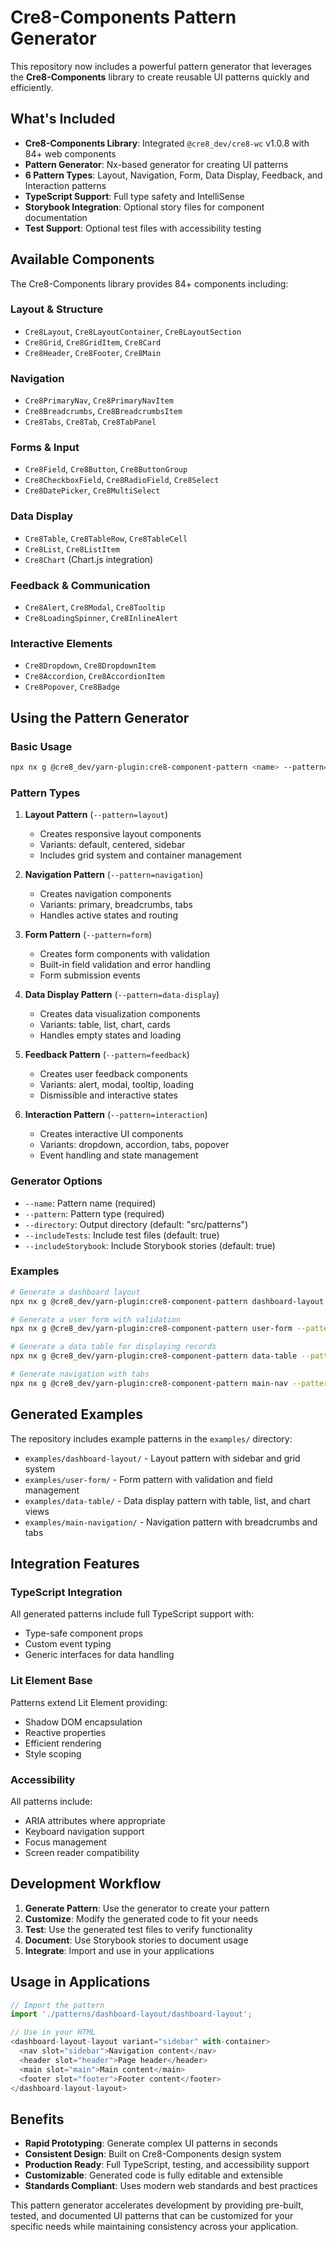 # Cre8-Components Pattern Generator

This repository now includes a powerful pattern generator that leverages the **Cre8-Components** library to create reusable UI patterns quickly and efficiently.

## What's Included

- **Cre8-Components Library**: Integrated `@cre8_dev/cre8-wc` v1.0.8 with 84+ web components
- **Pattern Generator**: Nx-based generator for creating UI patterns
- **6 Pattern Types**: Layout, Navigation, Form, Data Display, Feedback, and Interaction patterns
- **TypeScript Support**: Full type safety and IntelliSense
- **Storybook Integration**: Optional story files for component documentation
- **Test Support**: Optional test files with accessibility testing

## Available Components

The Cre8-Components library provides 84+ components including:

### Layout & Structure
- `Cre8Layout`, `Cre8LayoutContainer`, `Cre8LayoutSection`
- `Cre8Grid`, `Cre8GridItem`, `Cre8Card`
- `Cre8Header`, `Cre8Footer`, `Cre8Main`

### Navigation
- `Cre8PrimaryNav`, `Cre8PrimaryNavItem`
- `Cre8Breadcrumbs`, `Cre8BreadcrumbsItem`
- `Cre8Tabs`, `Cre8Tab`, `Cre8TabPanel`

### Forms & Input
- `Cre8Field`, `Cre8Button`, `Cre8ButtonGroup`
- `Cre8CheckboxField`, `Cre8RadioField`, `Cre8Select`
- `Cre8DatePicker`, `Cre8MultiSelect`

### Data Display
- `Cre8Table`, `Cre8TableRow`, `Cre8TableCell`
- `Cre8List`, `Cre8ListItem`
- `Cre8Chart` (Chart.js integration)

### Feedback & Communication
- `Cre8Alert`, `Cre8Modal`, `Cre8Tooltip`
- `Cre8LoadingSpinner`, `Cre8InlineAlert`

### Interactive Elements
- `Cre8Dropdown`, `Cre8DropdownItem`
- `Cre8Accordion`, `Cre8AccordionItem`
- `Cre8Popover`, `Cre8Badge`

## Using the Pattern Generator

### Basic Usage

```bash
npx nx g @cre8_dev/yarn-plugin:cre8-component-pattern <name> --pattern=<pattern-type>
```

### Pattern Types

1. **Layout Pattern** (`--pattern=layout`)
   - Creates responsive layout components
   - Variants: default, centered, sidebar
   - Includes grid system and container management

2. **Navigation Pattern** (`--pattern=navigation`)
   - Creates navigation components
   - Variants: primary, breadcrumbs, tabs
   - Handles active states and routing

3. **Form Pattern** (`--pattern=form`)
   - Creates form components with validation
   - Built-in field validation and error handling
   - Form submission events

4. **Data Display Pattern** (`--pattern=data-display`)
   - Creates data visualization components
   - Variants: table, list, chart, cards
   - Handles empty states and loading

5. **Feedback Pattern** (`--pattern=feedback`)
   - Creates user feedback components
   - Variants: alert, modal, tooltip, loading
   - Dismissible and interactive states

6. **Interaction Pattern** (`--pattern=interaction`)
   - Creates interactive UI components
   - Variants: dropdown, accordion, tabs, popover
   - Event handling and state management

### Generator Options

- `--name`: Pattern name (required)
- `--pattern`: Pattern type (required)
- `--directory`: Output directory (default: "src/patterns")
- `--includeTests`: Include test files (default: true)
- `--includeStorybook`: Include Storybook stories (default: true)

### Examples

```bash
# Generate a dashboard layout
npx nx g @cre8_dev/yarn-plugin:cre8-component-pattern dashboard-layout --pattern=layout --directory=components

# Generate a user form with validation
npx nx g @cre8_dev/yarn-plugin:cre8-component-pattern user-form --pattern=form --directory=forms

# Generate a data table for displaying records
npx nx g @cre8_dev/yarn-plugin:cre8-component-pattern data-table --pattern=data-display --directory=components

# Generate navigation with tabs
npx nx g @cre8_dev/yarn-plugin:cre8-component-pattern main-nav --pattern=navigation --includeStorybook=true
```

## Generated Examples

The repository includes example patterns in the `examples/` directory:

- `examples/dashboard-layout/` - Layout pattern with sidebar and grid system
- `examples/user-form/` - Form pattern with validation and field management
- `examples/data-table/` - Data display pattern with table, list, and chart views
- `examples/main-navigation/` - Navigation pattern with breadcrumbs and tabs

## Integration Features

### TypeScript Integration
All generated patterns include full TypeScript support with:
- Type-safe component props
- Custom event typing
- Generic interfaces for data handling

### Lit Element Base
Patterns extend Lit Element providing:
- Shadow DOM encapsulation
- Reactive properties
- Efficient rendering
- Style scoping

### Accessibility
All patterns include:
- ARIA attributes where appropriate
- Keyboard navigation support
- Focus management
- Screen reader compatibility

## Development Workflow

1. **Generate Pattern**: Use the generator to create your pattern
2. **Customize**: Modify the generated code to fit your needs
3. **Test**: Use the generated test files to verify functionality
4. **Document**: Use Storybook stories to document usage
5. **Integrate**: Import and use in your applications

## Usage in Applications

```typescript
// Import the pattern
import './patterns/dashboard-layout/dashboard-layout';

// Use in your HTML
<dashboard-layout-layout variant="sidebar" with-container>
  <nav slot="sidebar">Navigation content</nav>
  <header slot="header">Page header</header>
  <main slot="main">Main content</main>
  <footer slot="footer">Footer content</footer>
</dashboard-layout-layout>
```

## Benefits

- **Rapid Prototyping**: Generate complex UI patterns in seconds
- **Consistent Design**: Built on Cre8-Components design system
- **Production Ready**: Full TypeScript, testing, and accessibility support
- **Customizable**: Generated code is fully editable and extensible
- **Standards Compliant**: Uses modern web standards and best practices

This pattern generator accelerates development by providing pre-built, tested, and documented UI patterns that can be customized for your specific needs while maintaining consistency across your application.